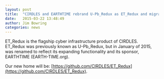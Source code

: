 ```yaml
---
layout: post
title:  "CIRDLES and EARTHTIME rebrand U-Pb_Redux as ET_Redux and migrate to GitHub.com"
date:   2015-03-22 13:48:49
author: Jim Bowring
categories: news
---
```


ET_Redux is the flagship cyber infrastructure product of CIRDLES.  ET_Redux was previously known as U-Pb_Redux, but in January of 2015, was renamed to reflect its expanding functionality and its sponsor, EARTHTIME (EARTH-TIME.org).

Our new home will be: [https://github.com/CIRDLES/ET_Redux](https://github.com/CIRDLES/ET_Redux).
